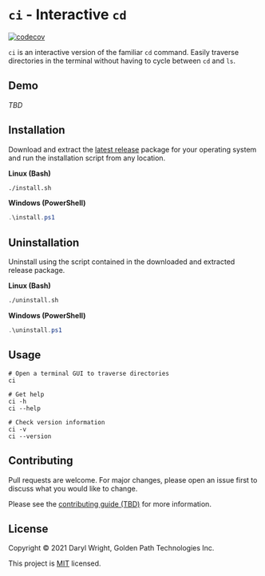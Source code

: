 # `ci` - Interactive `cd`

[![codecov](https://codecov.io/gh/goldenpathtechnologies/ci/branch/main/graph/badge.svg?token=GEB8897GK7)](https://codecov.io/gh/goldenpathtechnologies/ci)

`ci` is an interactive version of the familiar `cd` command. Easily traverse directories in the terminal without having to cycle between `cd` and `ls`.

## Demo
*TBD*

## Installation

Download and extract the [latest release](https://github.com/GoldenPathTechnologies/ci/releases/latest) package for your operating system and run the installation script from any location.

**Linux (Bash)**
```bash
./install.sh
```

**Windows (PowerShell)**
```powershell
.\install.ps1
```

## Uninstallation

Uninstall using the script contained in the downloaded and extracted release package.

**Linux (Bash)**
```bash
./uninstall.sh
```

**Windows (PowerShell)**
```powershell
.\uninstall.ps1
```

## Usage

```
# Open a terminal GUI to traverse directories
ci

# Get help
ci -h
ci --help

# Check version information
ci -v
ci --version
```

## Contributing
Pull requests are welcome. For major changes, please open an issue first to discuss what you would like to change.

Please see the [contributing guide (TBD)](https://github.com/GoldenPathTechnologies/ci/TBD) for more information.

## License
Copyright © 2021 Daryl Wright, Golden Path Technologies Inc.

This project is [MIT](https://choosealicense.com/licenses/mit/) licensed.